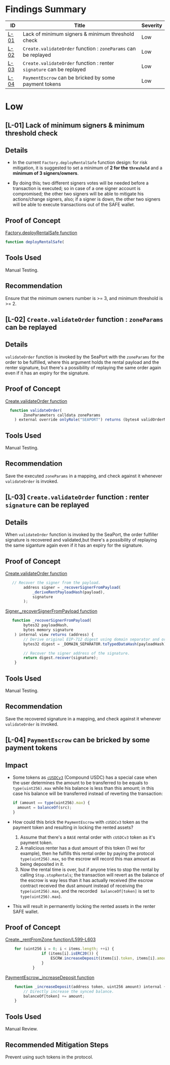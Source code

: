# Findings Summary

| ID            | Title                                                                | Severity |
| ------------- | -------------------------------------------------------------------- | -------- |
| [L-01](#l-01) | Lack of minimum signers & minimum threshold check                    | Low      |
| [L-02](#l-02) | `Create.validateOrder` function : `zoneParams` can be replayed       | Low      |
| [L-03](#l-03) | `Create.validateOrder` function : renter `signature` can be replayed | Low      |
| [L-04](#l-04) | `PaymentEscrow` can be bricked by some payment tokens                                                                                         | Low      |

# Low

## [L-01] Lack of minimum signers & minimum threshold check <a id="l-01" ></a>

## Details

- In the current `Factory.deployRentalSafe` function design: for risk mitigation, it is suggested to set a minimum of **2 for the `threshold`** and a **minimum of 3 signers/owners**.

- By doing this; two different signers votes will be needed before a transaction is executed; so in case of a one signer account is compromised; the other two signers will be able to mitigate his actions/change signers, also; if a signer is down, the other two signers will be able to execute transactions out of the SAFE wallet.

## Proof of Concept

[Factory.deployRentalSafe function](https://github.com/re-nft/smart-contracts/blob/3ddd32455a849c3c6dc3c3aad7a33a6c9b44c291/src/policies/Factory.sol#L138)

```javascript
function deployRentalSafe(
```

## Tools Used

Manual Testing.

## Recommendation

Ensure that the minimum owners number is >= 3, and minimum threshold is >= 2.

## [L-02] `Create.validateOrder` function : `zoneParams` can be replayed <a id="l-02" ></a>

## Details

`validateOrder` function is invoked by the SeaPort with the `zoneParams` for the order to be fulfilled, where this argument holds the rental payload and the renter signature, but there's a possibility of replaying the same order again even if it has an expiry for the signature.

## Proof of Concept

[Create.validateOrder function](https://github.com/re-nft/smart-contracts/blob/3ddd32455a849c3c6dc3c3aad7a33a6c9b44c291/src/policies/Create.sol#L733-L735)

```javascript
  function validateOrder(
        ZoneParameters calldata zoneParams
    ) external override onlyRole("SEAPORT") returns (bytes4 validOrderMagicValue) {
```

## Tools Used

Manual Testing.

## Recommendation

Save the executed `zoneParams` in a mapping, and check against it whenever `validateOrder` is invoked.

## [L-03] `Create.validateOrder` function : renter `signature` can be replayed <a id="l-03" ></a>

## Details

When `validateOrder` function is invoked by the SeaPort, the order fulfiller signature is recovered and validated,but there's a possibility of replaying the same siganture again even if it has an expiry for the signature.

## Proof of Concept

[Create.validateOrder function](https://github.com/re-nft/smart-contracts/blob/3ddd32455a849c3c6dc3c3aad7a33a6c9b44c291/src/policies/Create.sol#L759-L763)

```javascript
   // Recover the signer from the payload.
        address signer = _recoverSignerFromPayload(
            _deriveRentPayloadHash(payload),
            signature
        );
```

[Signer.\_recoverSignerFromPayload function](https://github.com/re-nft/smart-contracts/blob/3ddd32455a849c3c6dc3c3aad7a33a6c9b44c291/src/packages/Signer.sol#L107-L116)

```javascript
   function _recoverSignerFromPayload(
        bytes32 payloadHash,
        bytes memory signature
    ) internal view returns (address) {
        // Derive original EIP-712 digest using domain separator and order hash.
        bytes32 digest = _DOMAIN_SEPARATOR.toTypedDataHash(payloadHash);

        // Recover the signer address of the signature.
        return digest.recover(signature);
    }
```

## Tools Used

Manual Testing.

## Recommendation

Save the recovered signature in a mapping, and check against it whenever `validateOrder` is invoked.
## [L-04] `PaymentEscrow` can be bricked by some payment tokens<a id="l-04" ></a>

## Impact

- Some tokens as [`cUSDCv3`](https://etherscan.io/address/0xbfc4feec175996c08c8f3a0469793a7979526065#code) (Compound USDC) has a special case when the user determines the amount to be transferred to be equals to `type(uint256).max` while his balance is less than this amount; in this case his balance will be transferred instead of reverting the transaction:

  ```javascript
  if (amount == type(uint256).max) {
    amount = balanceOf(src);
  }
  ```

- How could this brick the `PaymentEscrow` with `cUSDCv3` token as the payment token and resulting in locking the rented assets?

  1.  Assume that there's a `BASE` rental order with `cUSDCv3` token as it's payment token.
  2.  A malicious renter has a dust amount of this token (1 wei for example), then he fulfills this rental order by paying the protocol `type(uint256).max`, so the escrow will record this max amount as being deposited in it.
  3.  Now the rental time is over, but if anyone tries to stop the rental by calling `Stop.stopRentals`; the transaction will revert as the balance of the escrow is way less than it has actually received (the escrow contract received the dust amount instead of receiving the `type(uint256).max`, and the recorded ` balanceOf[token]` is set to `type(uint256).max`).

- This will result in permanently locking the rented assets in the renter SAFE wallet.

## Proof of Concept

[Create.\_rentFromZone function/L599-L603](https://github.com/re-nft/smart-contracts/blob/3ddd32455a849c3c6dc3c3aad7a33a6c9b44c291/src/policies/Create.sol#L599-L603)

```javascript
    for (uint256 i = 0; i < items.length; ++i) {
                if (items[i].isERC20()) {
                    ESCRW.increaseDeposit(items[i].token, items[i].amount);
                }
            }
```

[PaymentEscrow.\_increaseDeposit function](https://github.com/re-nft/smart-contracts/blob/3ddd32455a849c3c6dc3c3aad7a33a6c9b44c291/src/modules/PaymentEscrow.sol#L304-L307)

```javascript
    function _increaseDeposit(address token, uint256 amount) internal {
        // Directly increase the synced balance.
        balanceOf[token] += amount;
    }
```

## Tools Used

Manual Review.

## Recommended Mitigation Steps

Prevent using such tokens in the protocol.
